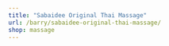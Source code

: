 ```yaml
---
title: "Sabaidee Original Thai Massage"
url: /barry/sabaidee-original-thai-massage/
shop: massage
---
```

